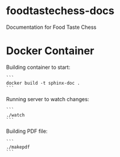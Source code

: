# foodtastechess-docs
Documentation for Food Taste Chess

Docker Container
================


Building container to start:

    ```
    docker build -t sphinx-doc .
    ```

Running server to watch changes:

    ```
    ./watch
    ```

Building PDF file:

    ```
    ./makepdf
    ```

